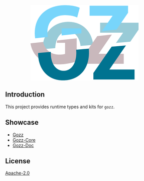 <p align="center">
  <a href="https://github.com/go-zing/gozz" target="_blank">
    <img src="https://raw.githubusercontent.com/go-zing/gozz-doc/main/docs/.vuepress/public/logo.png" alt="logo">
  </a>
</p>

## Introduction

This project provides runtime types and kits for `gozz`.

## Showcase

- [Gozz](https://github.com/go-zing/gozz)
- [Gozz-Core](https://github.com/go-zing/gozz-core)
- [Gozz-Doc](https://github.com/go-zing/gozz-doc)

## License

[Apache-2.0](https://github.com/go-zing/gozz-doc-examples/blob/main/LICENSE)